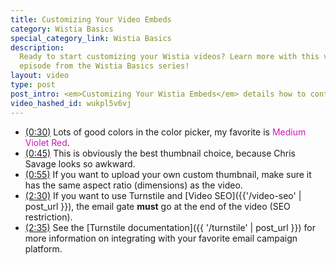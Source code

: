 ```yaml
---
title: Customizing Your Video Embeds
category: Wistia Basics
special_category_link: Wistia Basics
description:
  Ready to start customizing your Wistia videos? Learn more with this video 
  episode from the Wistia Basics series!
layout: video
type: post
post_intro: <em>Customizing Your Wistia Embeds</em> details how to control the Wistia player that appears on your website.
video_hashed_id: wukpl5v6vj
---
```


* <a href="#" class="chapter_link" onclick="wistiaEmbed.time(30).play(); return false;"><i class="icon-play"></i>(0:30)</a> Lots of good colors in the color
  picker, my favorite is <span style='color: #cc19ba;'>Medium Violet Red</span>.
* <a href="#" class="chapter_link" onclick="wistiaEmbed.time(45).play(); return false;"><i class="icon-play"></i>(0:45)</a> 
  This is obviously the best thumbnail choice, because Chris Savage looks so awkward.
* <a href="#" class="chapter_link" onclick="wistiaEmbed.time(55).play(); return false;"><i class="icon-play"></i>(0:55)</a> 
  If you want to upload your own custom thumbnail, make sure it has the same
  aspect ratio (dimensions) as the video.
* <a href="#" class="chapter_link" onclick="wistiaEmbed.time(150).play(); return false;"><i class="icon-play"></i>(2:30)</a> 
  If you want to use Turnstile and [Video SEO]({{'/video-seo' | post_url }}), the email gate **must** go at the end of the video (SEO restriction).
* <a href="#" class="chapter_link" onclick="wistiaEmbed.time(155).play(); return false;"><i class="icon-play"></i>(2:35)</a> 
  See the [Turnstile documentation]({{ '/turnstile' | post_url }}) for more information on integrating with your favorite email campaign platform.

